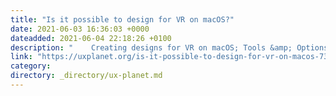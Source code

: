 ```yaml
---
title: "Is it possible to design for VR on macOS?"
date: 2021-06-03 16:36:03 +0000
dateadded: 2021-06-04 22:18:26 +0100
description: "    Creating designs for VR on macOS; Tools &amp; Options  Continue reading on UX Planet »  "
link: "https://uxplanet.org/is-it-possible-to-design-for-vr-on-macos-732d9d19863c?source=rss----819cc2aaeee0---4"
category:
directory: _directory/ux-planet.md
---
```

